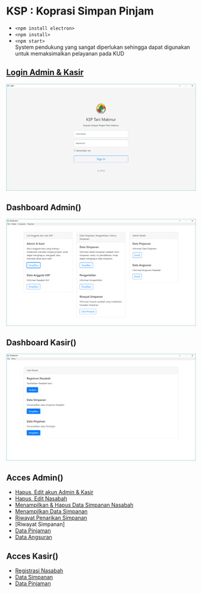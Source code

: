 # KSP : Koprasi Simpan Pinjam
* `<npm install electron>`
* `<npm install>`
* `<npm start>`  
System pendukung yang sangat diperlukan sehingga dapat digunakan untuk memaksimalkan pelayanan pada KUD

## [Login Admin & Kasir](https://github.com/ilhamsj/Koperasi-Simpan-Pinjam/blob/master/views/login/script/loginForm.js)
<img src="Screenshoot/Halaman Login Admin & kasir.PNG">

## Dashboard Admin()
<img src="Screenshoot/Admin/1. panel.PNG">

## Dashboard Kasir()
<img src="Screenshoot/User/1. Halaman Kasir.PNG">

## Acces Admin()
* [Hapus, Edit akun Admin & Kasir]()
* [Hapus, Edit Nasabah]()
* [Menampilkan & Hapus Data Simpanan Nasabah]()
* [Menampilkan Data Simpanan]()
* [Riwayat Penarikan Simpanan]()
* [Riwayat Simpanan]
* [Data Pinjaman]()
* [Data Angsuran]()

## Acces Kasir()
* [Registrasi Nasabah]()
* [Data Simpanan]()
* [Data Pinjaman](https://github.com/ilhamsj/Koperasi-Simpan-Pinjam/blob/master/views/login/script/loginForm.js)
